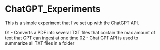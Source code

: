 # ChatGPT_Experiments
This is a simple experiment that I've set up with the ChatGPT API.

01 - Converts a PDF into several TXT files that contain the max amount of text that GPT can ingest at one time
02 - Chat GPT API is used to summarize all TXT files in a folder
